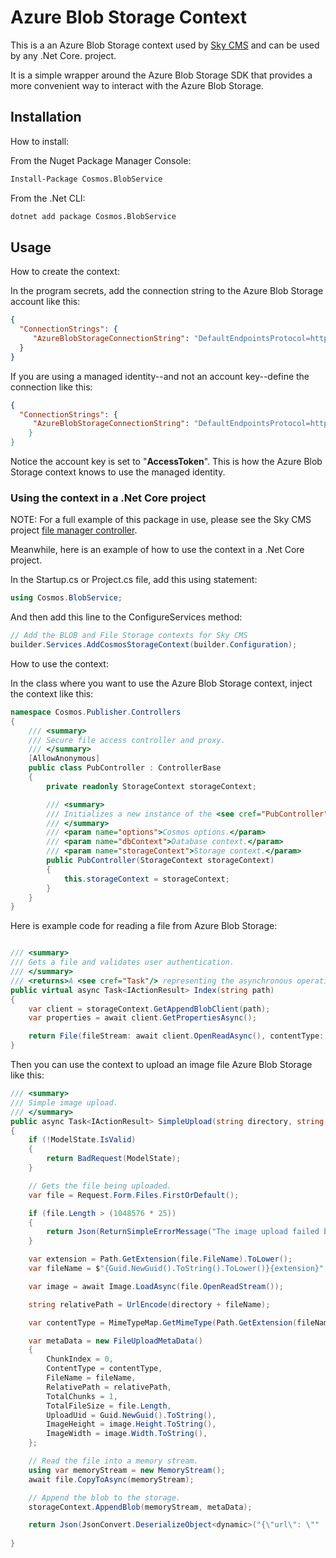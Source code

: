 # Azure Blob Storage Context

This is a an Azure Blob Storage context used by [Sky CMS](https://github.com/MoonriseSoftwareCalifornia/CosmosCMS) and 
can be used by any .Net Core. project.

It is a simple wrapper around the Azure Blob Storage SDK that provides a more convenient way to interact with the Azure Blob Storage.

## Installation

How to install:

From the Nuget Package Manager Console:
```bash
Install-Package Cosmos.BlobService
```

From the .Net CLI:
```bash
dotnet add package Cosmos.BlobService
```

## Usage

How to create the context:

In the program secrets, add the connection string to the Azure Blob Storage account like this:

```json
{
  "ConnectionStrings": {
	 "AzureBlobStorageConnectionString": "DefaultEndpointsProtocol=https;AccountName=[YOUR-ACCOUNT-NAME];AccountKey=[YOUR-ACCOUNT-KEY]"
  }
}
```

If you are using a managed identity--and not an account key--define the connection like this:
```json
{
  "ConnectionStrings": {
	 "AzureBlobStorageConnectionString": "DefaultEndpointsProtocol=https;AccountName=[YOUR-ACCOUNT-NAME];AccountKey=AccessToken
    }
}
```

Notice the account key is set to "**AccessToken**". This is how the Azure Blob Storage context knows to use the managed identity.

### Using the context in a .Net Core project

NOTE: For a full example of this package in use, please see the Sky CMS project [file manager controller](https://github.com/MoonriseSoftwareCalifornia/CosmosCMS/blob/main/Editor/Controllers/FileManagerController.cs).

Meanwhile, here is an example of how to use the context in a .Net Core project.

In the Startup.cs or Project.cs file, add this using statement:

```csharp
using Cosmos.BlobService;
```

And then add this line to the ConfigureServices method:
```csharp
// Add the BLOB and File Storage contexts for Sky CMS
builder.Services.AddCosmosStorageContext(builder.Configuration);
```

How to use the context:

In the class where you want to use the Azure Blob Storage context, inject the context like this:
```csharp
namespace Cosmos.Publisher.Controllers
{
    /// <summary>
    /// Secure file access controller and proxy.
    /// </summary>
    [AllowAnonymous]
    public class PubController : ControllerBase
    {
        private readonly StorageContext storageContext;

        /// <summary>
        /// Initializes a new instance of the <see cref="PubController"/> class.
        /// </summary>
        /// <param name="options">Cosmos options.</param>
        /// <param name="dbContext">Database context.</param>
        /// <param name="storageContext">Storage context.</param>
        public PubController(StorageContext storageContext)
        {
            this.storageContext = storageContext;
        }
    }
}
```


Here is example code for reading a file from Azure Blob Storage:
```csharp

/// <summary>
/// Gets a file and validates user authentication.
/// </summary>
/// <returns>A <see cref="Task"/> representing the asynchronous operation.</returns>
public virtual async Task<IActionResult> Index(string path)
{
    var client = storageContext.GetAppendBlobClient(path);
    var properties = await client.GetPropertiesAsync();

    return File(fileStream: await client.OpenReadAsync(), contentType: properties.Value.ContentType, lastModified: properties.Value.LastModified, entityTag: new EntityTagHeaderValue(properties.Value.ETag.ToString()));
}

```

Then you can use the context to upload an image file Azure Blob Storage like this:
```csharp
/// <summary>
/// Simple image upload.
/// </summary>
public async Task<IActionResult> SimpleUpload(string directory, string entityType = "articles", string editorType = "ckeditor")
{
    if (!ModelState.IsValid)
    {
        return BadRequest(ModelState);
    }

    // Gets the file being uploaded.
    var file = Request.Form.Files.FirstOrDefault();

    if (file.Length > (1048576 * 25))
    {
        return Json(ReturnSimpleErrorMessage("The image upload failed because the image was too big (max 25MB)."));
    }

    var extension = Path.GetExtension(file.FileName).ToLower();
    var fileName = $"{Guid.NewGuid().ToString().ToLower()}{extension}";

    var image = await Image.LoadAsync(file.OpenReadStream());

    string relativePath = UrlEncode(directory + fileName);

    var contentType = MimeTypeMap.GetMimeType(Path.GetExtension(fileName));

    var metaData = new FileUploadMetaData()
    {
        ChunkIndex = 0,
        ContentType = contentType,
        FileName = fileName,
        RelativePath = relativePath,
        TotalChunks = 1,
        TotalFileSize = file.Length,
        UploadUid = Guid.NewGuid().ToString(),
        ImageHeight = image.Height.ToString(),
        ImageWidth = image.Width.ToString(),
    };

    // Read the file into a memory stream.
    using var memoryStream = new MemoryStream();
    await file.CopyToAsync(memoryStream);

    // Append the blob to the storage.
    storageContext.AppendBlob(memoryStream, metaData);

    return Json(JsonConvert.DeserializeObject<dynamic>("{\"url\": \""  + "/" + relativePath + "\"}"));
    
}
```